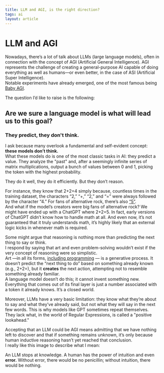 ```yaml
---
title: LLM and AGI, is the right direction?
tags: ai
layout: article
---
```


# **LLM and AGI**  
Nowadays, there’s a lot of talk about LLMs (large language models), often in connection with the concept of AGI (Artificial General Intelligence). AGI represents the challenge of creating a general-purpose AI capable of doing everything as well as humans—or even better, in the case of ASI (Artificial Super Intelligence).  
Notable experiments have already emerged, one of the most famous being [Baby AGI](https://x.com/babyagi_?s=21).  

The question I’d like to raise is the following:  
## **Are we sure a language model is what will lead us to this goal?**  

### They predict, they don't think.
I ask because many overlook a fundamental and self-evident concept: **these models don’t think.**  
What these models do is one of the most classic tasks in AI: they predict a value. They analyze the "past" and, after a seemingly infinite series of matrix multiplications, output a bunch of values between 0 and 1, picking the token with the highest probability.

They do it well, they do it efficiently. But they don’t reason. 

For instance, they know that 2+2=4 simply because, countless times in the training dataset, the characters “2,” “+,” “2,” and “=” were always followed by the character “4.” For fans of alternative rock, there’s also [“5”](https://youtu.be/2w6kHS_IRrE?si=4P46sbNn2XGCrRai).  
And what if the model’s creators were big fans of alternative rock? We might have ended up with a ChatGPT where 2+2=5.
In fact, early versions of ChatGPT didn’t know how to handle math at all. And even now, it’s not guaranteed that it truly understands math, it’s highly likely that an external logic kicks in whenever math is required.

Some might argue that reasoning is nothing more than predicting the next thing to say or think.  
I respond by saying that art and even problem-solving wouldn’t exist if the very concept of reasoning were so simplistic.  
Art —in all its forms, [including programming](https://it.m.wikipedia.org/wiki/The_Art_of_Computer_Programming) — is a generative process. It doesn’t predict the “next thing to do” based on something already known (e.g., 2+2=), but it **creates** the next action, attempting not to resemble something already familiar.  
A language model doesn’t do this; it cannot invent something new. Everything that comes out of its final layer is just a number associated with a token it already knows. It’s a closed world.  

Moreover, LLMs have a very basic limitation: they know what they’re about to say and what they’ve already said, but not what they will say in the next few words. This is why models like GPT sometimes repeat themselves. They lack what, in the world of Regular Expressions, is called a "positive lookahead."  

Accepting that an LLM could be AGI means admitting that we have nothing left to discover and that if something remains unknown, it’s only because human inductive reasoning hasn’t yet reached that conclusion.  
I really like this image to describe what I mean:  

An LLM stops at knowledge. A human has the power of intuition and even **error.** Without error, there would be no penicillin; without intuition, there would be nothing.
